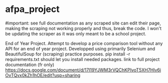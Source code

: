 # afpa_project


#important: see full documentation as any scraped site can edit their page, making the scraping not working properly and thus, break the code. I won't be updating the scraper as it was only meant to be a school project.

End of Year Project.
Attempt to develop a price comparison tool without any API for an end of year project.
Developped using primarily Selenium and BeautifulSoup for (scraping) practice purposes.
pip install -r requirements.txt should let you install needed packages.
link to full project documentation (fr only)
https://docs.google.com/document/d/17l19YJWM3rVQChKPIvoT5XH7Hlv6iOvTQvx0kZh1hOE/edit?usp=sharing
